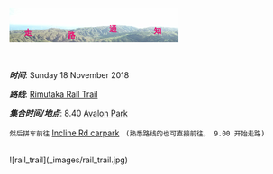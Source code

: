 ![skyline](_images/skyline2.png)

<br/>

***时间***: Sunday 18 November 2018

***路线***: [Rimutaka Rail Trail](http://tracks.org.nz/track/show/213)

***集合时间/地点***: 8.40 [Avalon Park](https://www.google.co.nz/maps/place/41%C2%B011'40.6%22S+174%C2%B055'57.2%22E/@-41.194615,174.930374,17z/data=!3m1!4b1!4m2!3m1!1s0x0:0x0?shorturl=1)
<br/><br/>
`然后拼车前往` [Incline Rd carpark](https://www.google.co.nz/maps/place/41%C2%B005'07.4%22S+175%C2%B011'04.3%22E/@-41.085387,175.1670182,13z/data=!4m5!3m4!1s0x0:0x0!8m2!3d-41.0853889!4d175.1845278) ` (熟悉路线的也可直接前往， 9.00 开始走路)` 


<br/>
![rail_trail](_images/rail_trail.jpg)
